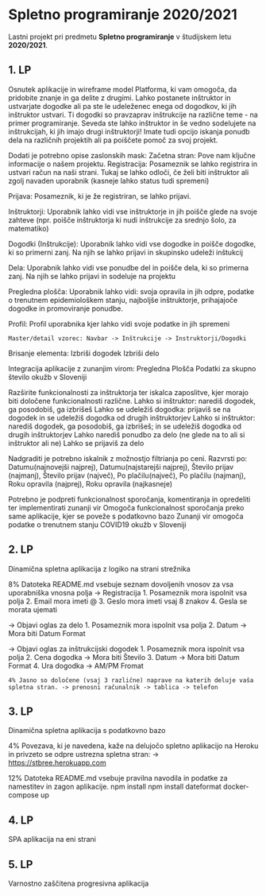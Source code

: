 # Spletno programiranje 2020/2021

Lastni projekt pri predmetu **Spletno programiranje** v študijskem letu **2020/2021**.


## 1. LP

Osnutek aplikacije in wireframe model Platforma, ki vam omogoča, da pridobite znanje in ga delite z drugimi. Lahko postanete inštruktor in ustvarjate dogodke ali pa ste le udeleženec enega od dogodkov, ki jih inštruktor ustvari. Ti dogodki so pravzaprav inštrukcije na različne teme - na primer programiranje. Seveda ste lahko inštruktor in še vedno sodelujete na inštrukcijah, ki jih imajo drugi inštruktorji! Imate tudi opcijo iskanja ponudb dela na različnih projektih ali pa poiščete pomoč za svoj projekt.

Dodati je potrebno opise zaslonskih mask: Začetna stran: Pove nam ključne informacije o našem projektu.
Registracija:
    Posameznik se lahko registrira in ustvari račun na naši strani. Tukaj se lahko odloči, če želi biti inštruktor ali zgolj navaden uporabnik (kasneje lahko status tudi spremeni)

Prijava:
    Posameznik, ki je že registriran, se lahko prijavi.

Inštruktorji:
    Uporabnik lahko vidi vse inštruktorje in jih poišče glede na svoje zahteve (npr. poišče inštruktorja ki nudi inštrukcije za srednjo šolo, za matematiko)

Dogodki (Inštrukcije):
    Uporabnik lahko vidi vse dogodke in poišče dogodke, ki so primerni zanj. Na njih se lahko prijavi in skupinsko udeleži inštukcij

Dela:
    Uporabnik lahko vidi vse ponudbe del in poišče dela, ki so primerna zanj. Na njih se lahko prijavi in sodeluje na projektu

Pregledna plošča:
    Uporabnik lahko vidi: 
            svoja opravila in jih odpre,
            podatke o trenutnem epidemiološkem stanju, 
            najboljše inštruktorje, 
            prihajajoče dogodke in 
            promoviranje ponudbe.

Profil:
    Profil uporabnika kjer lahko vidi svoje podatke in jih spremeni

    Master/detail vzorec: Navbar -> Inštrukcije -> Instruktorji/Dogodki

Brisanje elementa: Izbriši dogodek Izbriši delo

Integracija aplikacije z zunanjim virom: Pregledna Plošča Podatki za skupno število okužb v Sloveniji

Razširite funkcionalnosti za inštruktorja ter iskalca zaposlitve, kjer morajo biti določene funkcionalnosti različne. Lahko si inštruktor: narediš dogodek, ga posodobiš, ga izbrišeš Lahko se udeležiš dogodka: prijaviš se na dogodek in se udeležiš dogodka od drugih inštruktorjev Lahko si inštruktor: narediš dogodek, ga posodobiš, ga izbrišeš; in se udeležiš dogodka od drugih inštruktorjev Lahko narediš ponudbo za delo (ne glede na to ali si inštruktor ali ne) Lahko se prijaviš za delo

Nadgraditi je potrebno iskalnik z možnostjo filtrianja po ceni. Razvrsti po: Datumu(najnovejši najprej), Datumu(najstarejši najprej), Število prijav (najmanj), Število prijav (največ), Po plačilu(največ), Po plačilu (najmanj), Roku opravila (najprej), Roku opravila (najkasneje)

Potrebno je podpreti funkcionalnost sporočanja, komentiranja in opredeliti ter implementirati zunanji vir Omogoča funkcionalnost sporočanja preko same aplikacije, kjer se poveže s podatkovno bazo Zunanji vir omogoča podatke o trenutnem stanju COVID19 okužb v Sloveniji

## 2. LP

Dinamična spletna aplikacija z logiko na strani strežnika

8% Datoteka README.md vsebuje seznam dovoljenih vnosov za vsa uporabniška vnosna polja
-> Registracija 
    1. Posameznik mora ispolnit vsa polja
    2. Email mora imeti @ 
    3. Geslo mora imeti vsaj 8 znakov
    4. Gesla se morata ujemati

-> Objavi oglas za delo
    1. Posameznik mora ispolnit vsa polja
    2. Datum -> Mora biti Datum Format

-> Objavi oglas za inštrukcijski dogodek
    1. Posameznik mora ispolnit vsa polja
    2. Cena dogodka -> Mora biti Število
    3. Datum -> Mora biti Datum Format
    4. Ura dogodka -> AM/PM Fromat

    4% Jasno so določene (vsaj 3 različne) naprave na katerih deluje vaša spletna stran. -> prenosni računalnik -> tablica -> telefon

## 3. LP

Dinamična spletna aplikacija s podatkovno bazo

4% Povezava, ki je navedena, kaže na delujočo spletno aplikacijo na Heroku in privzeto se odpre ustrezna spletna stran: -> https://stbree.herokuapp.com

12% Datoteka README.md vsebuje pravilna navodila in podatke za namestitev in zagon aplikacije.
npm install
npm install dateformat
docker-compose up


## 4. LP

SPA aplikacija na eni strani


## 5. LP

Varnostno zaščitena progresivna aplikacija